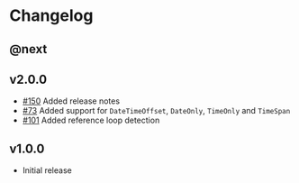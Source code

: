 # Changelog

## @next

## v2.0.0

- [#150](https://github.com/Marvin-Brouwer/FluentSerializer/issues/150) Added release notes
- [#73](https://github.com/Marvin-Brouwer/FluentSerializer/issues/73) Added support for `DateTimeOffset`, `DateOnly`, `TimeOnly` and `TimeSpan`
- [#101](https://github.com/Marvin-Brouwer/FluentSerializer/issues/101) Added reference loop detection

## v1.0.0

- Initial release
